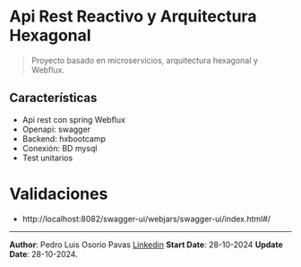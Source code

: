 # Api Rest Reactivo y Arquitectura Hexagonal

> Proyecto basado en microservicios, arquitectura hexagonal y Webflux.

## Características

- Api rest con spring Webflux
- Openapi: swagger
- Backend: hxbootcamp
- Conexión: BD mysql
- Test unitarios

# Validaciones

- http://localhost:8082/swagger-ui/webjars/swagger-ui/index.html#/

---

**Author**: Pedro Luis Osorio Pavas [Linkedin](www.linkedin.com/in/pedro-luis-osorio-pavas-68b3a7106)
**Start Date**: 28-10-2024 **Update Date**: 28-10-2024.